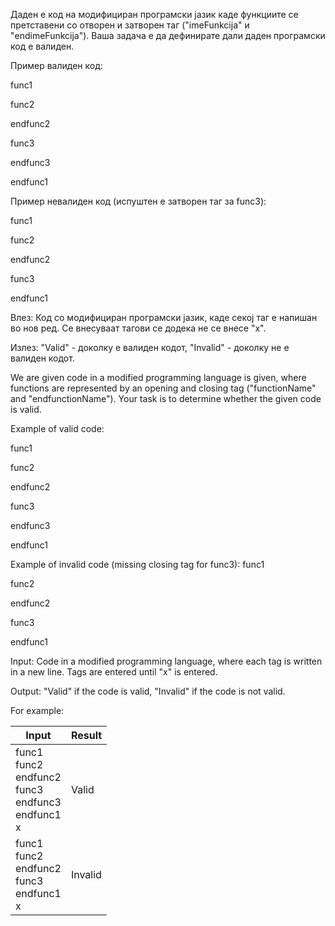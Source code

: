 Даден е код на модифициран програмски јазик каде функциите се претставени со отворен и затворен таг ("imeFunkcija" и "endimeFunkcija"). Ваша задача е да дефинирате дали даден програмски код е валиден.

Пример валиден код:

func1

func2

endfunc2

func3

endfunc3

endfunc1



Пример невалиден код (испуштен е затворен таг за func3):

func1

func2

endfunc2

func3

endfunc1



Влез: Код со модифициран програмски јазик, каде секој таг е напишан во нов ред. Се внесуваат тагови се додека не се внесе "x".



Излез: "Valid" - доколку е валиден кодот, "Invalid" - доколку не е валиден кодот.

We are given code in a modified programming language is given, where functions are represented by an opening and closing tag ("functionName" and "endfunctionName"). Your task is to determine whether the given code is valid.



Example of valid code:

func1

func2

endfunc2

func3

endfunc3

endfunc1


Example of invalid code (missing closing tag for func3):
func1

func2

endfunc2

func3

endfunc1



Input: Code in a modified programming language, where each tag is written in a new line. Tags are entered until "x" is entered.

Output: "Valid" if the code is valid, "Invalid" if the code is not valid.

For example:

| Input	| Result |
| ---- | ---- |
| func1 <br> func2 <br> endfunc2 <br> func3 <br> endfunc3 <br> endfunc1 <br> x | Valid |
| func1 <br> func2 <br> endfunc2 <br> func3 <br> endfunc1 <br> x | Invalid |